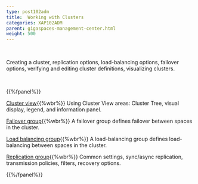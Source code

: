 ```yaml
---
type: post102adm
title:  Working with Clusters
categories: XAP102ADM
parent: gigaspaces-management-center.html
weight: 500
---
```


<br>

Creating a cluster, replication options, load-balancing options, failover options, verifying and editing cluster definitions, visualizing clusters.


<br>

{{%fpanel%}}

[Cluster view](./cluster-view-gigaspaces-browser.html){{%wbr%}}
Using Cluster View areas: Cluster Tree, visual display, legend, and information panel.

[Failover group](./failover-group-gigaspaces-browser.html){{%wbr%}}
A failover group defines failover between spaces in the cluster.

[Load balancing group](./load-balancing-group-gigaspaces-browser.html){{%wbr%}}
A load-balancing group defines load-balancing between spaces in the cluster.

[Replication group](./replication-group-gigaspaces-browser.html){{%wbr%}}
Common settings, sync/async replication, transmission policies, filters, recovery options.


{{%/fpanel%}}



